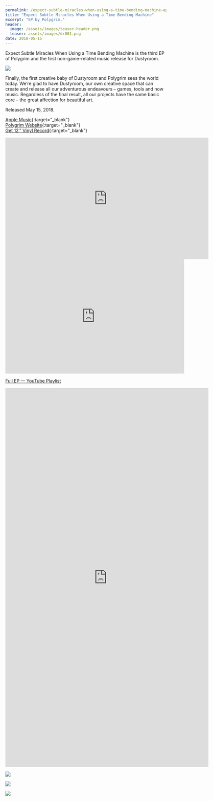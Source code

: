 ```yaml
---
permalink: /expect-subtle-miracles-when-using-a-time-bending-machine-ep/
title: "Expect Subtle Miracles When Using a Time Bending Machine"
excerpt: "EP by Polygrim."
header:
  image: /assets/images/teaser-header.png
  teaser: assets/images/dr001.png
date: 2018-05-15
---
```


Expect Subtle Miracles When Using a Time Bending Machine is the third EP of Polygrim and the first non-game-related music release for Dustyroom.  

![](/assets/images/dr001_1000x300.jpg)

Finally, the first creative baby of Dustyroom and Polygrim sees the world today. We’re glad to have Dustyroom, our own creative space that can create and release all our adventurous endeavours – games, tools and now music. Regardless of the final result, all our projects have the same basic core – the great affection for beautiful art.  

Released May 15, 2018.

[Apple Music](https://itunes.apple.com/us/album/expect-subtle-miracles-when-using-a-time-bending-machine/1384758502){:target="_blank"}  
[Polygrim Website](http://polygrimmusic.com/){:target="_blank"}  
[Get 12'' Vinyl Record](https://polygrim.bandcamp.com/album/expect-subtle-miracles-when-using-a-time-bending-machine){:target="_blank"}  


<iframe src="https://open.spotify.com/embed?uri=spotify%3Aalbum%3A2lfxi6EMp70aJxpgLXKESZ" width="636" height="380" frameborder="0" allowtransparency="true" allow="encrypted-media"></iframe>

<iframe width="560" height="358" src="https://www.youtube.com/embed/Sn-BSEEvAJo" title="YouTube video player" frameborder="0" allow="accelerometer; autoplay; clipboard-write; encrypted-media; gyroscope; picture-in-picture" allowfullscreen></iframe>

[Full EP — YouTube Playlist](https://youtube.com/playlist?list=PLN96FIkAmGJmWJnLf9bc_tJ8mgKbBWFrV)  

<iframe style="border: 0; width: 636px; height: 1186px;" src="https://bandcamp.com/EmbeddedPlayer/album=3328062732/size=large/bgcol=333333/linkcol=0f91ff/package=3392699485/transparent=true/" seamless><a href="https://polygrim.bandcamp.com/album/expect-subtle-miracles-when-using-a-time-bending-machine">Expect Subtle Miracles When Using a Time Bending Machine by Polygrim</a></iframe>

![](/assets/images/dr001_vinyl-mockup-front.png)  

![](/assets/images/dr001_vinyl-mockup-back.png)  

![](/assets/images/dr001_vinyl-mockup-insert.png)  

  


